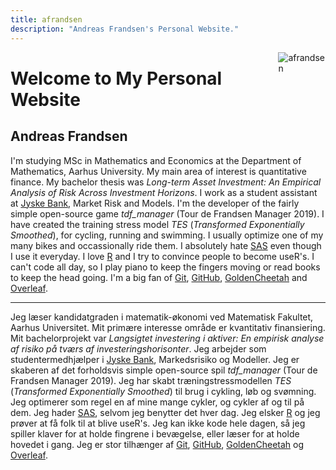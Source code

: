 ```yaml
---
title: afrandsen
description: "Andreas Frandsen's Personal Website."
---
```


[<img src="/images/logo.svg" style="max-width:15%;min-width:40px;float:right;" alt="afrandsen" />](https://afrandsen.rbind.io)

# Welcome to My Personal Website

## Andreas Frandsen

I'm studying MSc in Mathematics and Economics at the Department of Mathematics, Aarhus University. My main area of interest is quantitative finance. My bachelor thesis was *Long-term Asset Investment: An Empirical Analysis of Risk Across Investment Horizons*. I work as a student assistant at [Jyske Bank](https://www.jyskebank.dk/), Market Risk and Models. I'm the developer of the fairly simple open-source game *tdf_manager* (Tour de Frandsen Manager 2019). I have created the training stress model *TES* (*Transformed Exponentially Smoothed*), for cycling, running and swimming. I usually optimize one of my many bikes and occassionally ride them. I absolutely hate [SAS](https://www.sas.com/en_us/home.html) even though I use it everyday. I love [R](https://www.r-project.org/) and I try to convince people to become useR's. I can't code all day, so I play piano to keep the fingers moving or read books to keep the head going. I'm a big fan of [Git](https://git-scm.com/), [GitHub](https://github.com/), [GoldenCheetah](https://www.goldencheetah.org/) and [Overleaf](https://www.overleaf.com/). 

<hr class="rule">

Jeg læser kandidatgraden i matematik-økonomi ved Matematisk Fakultet, Aarhus Universitet. Mit primære interesse område er kvantitativ finansiering. Mit bachelorprojekt var *Langsigtet investering i aktiver: En empirisk analyse af risiko på tværs af investeringshorisonter*. Jeg arbejder som studentermedhjælper i [Jyske Bank](https://www.jyskebank.dk/), Markedsrisiko og Modeller. Jeg er skaberen af det forholdsvis simple open-source spil *tdf_manager* (Tour de Frandsen Manager 2019). Jeg har skabt træningstressmodellen *TES* (*Transformed Exponentially Smoothed*) til brug i cykling, løb og svømning. Jeg optimerer som regel en af mine mange cykler, og cykler af og til på dem. Jeg hader [SAS](https://www.sas.com/en_us/home.html), selvom jeg benytter det hver dag. Jeg elsker [R](https://www.r-project.org/) og jeg prøver at få folk til at blive useR's. Jeg kan ikke kode hele dagen, så jeg spiller klaver for at holde fingrene i bevægelse, eller læser for at holde hovedet i gang. Jeg er stor tilhænger af [Git](https://git-scm.com/), [GitHub](https://github.com/), [GoldenCheetah](https://www.goldencheetah.org/) og [Overleaf](https://www.overleaf.com/).
